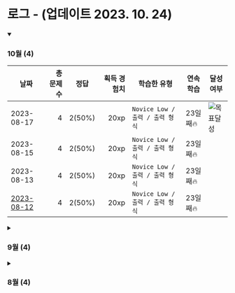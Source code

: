 # 로그 - (업데이트 2023. 10. 24)

<details open>
  <summary><h3>10월 (4)</h3></summary>
    
  |날짜|총 문제수|정답|획득 경험치|학습한 유형|연속 학습|달성여부|
  |---|---:|---|---:|---|---|---|
  |2023-08-17|4|2(50%)|20xp|`Novice Low / 출력 / 출력 형식`|23일째🔥|![목표달성][goal]|
  |2023-08-15|4|2(50%)|20xp|`Novice Low / 출력 / 출력 형식`|23일째🔥||
  |2023-08-13|4|2(50%)|20xp|`Novice Low / 출력 / 출력 형식`|23일째🔥||
  |[2023-08-12](https://github.com/chaht01/codetree-TILs/blob/main/231012/README.md)|4|2(50%)|20xp|`Novice Low / 출력 / 출력 형식`|23일째🔥||
</details>

<details>
  <summary><h3>9월 (4)</h3></summary>
    
  |날짜|총 문제수|정답|획득 경험치|학습한 유형|연속 학습|달성여부|
  |---|---:|---|---:|---|---|---|
  |2023-08-17|4|2(50%)|20xp|`Novice Low / 출력 / 출력 형식`|23일째🔥|![목표달성][goal]|
  |2023-08-15|4|2(50%)|20xp|`Novice Low / 출력 / 출력 형식`|23일째🔥||
  |2023-08-13|4|2(50%)|20xp|`Novice Low / 출력 / 출력 형식`|23일째🔥||
  |[2023-08-12](https://github.com/chaht01/codetree-TILs/blob/main/231012/README.md)|4|2(50%)|20xp|`Novice Low / 출력 / 출력 형식`|23일째🔥||
</details>

<details>
  <summary><h3>8월 (4)</h3></summary>
  
  |날짜|총 문제수|정답|획득 경험치|학습한 유형|연속 학습|달성여부|
  |---|---:|---|---:|---|---|---|
  |2023-08-17|4|2(50%)|20xp|`Novice Low / 출력 / 출력 형식`|23일째🔥|![목표달성][goal]|
  |2023-08-15|4|2(50%)|20xp|`Novice Low / 출력 / 출력 형식`|23일째🔥||
  |2023-08-13|4|2(50%)|20xp|`Novice Low / 출력 / 출력 형식`|23일째🔥||
  |[2023-08-12](https://github.com/chaht01/codetree-TILs/blob/main/231012/README.md)|4|2(50%)|20xp|`Novice Low / 출력 / 출력 형식`|23일째🔥||
</details>




[b5]: https://img.shields.io/badge/Bronze_5-%235D3E31.svg
[b4]: https://img.shields.io/badge/Bronze_4-%235D3E31.svg
[b3]: https://img.shields.io/badge/Bronze_3-%235D3E31.svg
[b2]: https://img.shields.io/badge/Bronze_2-%235D3E31.svg
[b1]: https://img.shields.io/badge/Bronze_1-%235D3E31.svg
[s5]: https://img.shields.io/badge/Silver_5-%23394960.svg
[s4]: https://img.shields.io/badge/Silver_4-%23394960.svg
[s3]: https://img.shields.io/badge/Silver_3-%23394960.svg
[s2]: https://img.shields.io/badge/Silver_2-%23394960.svg
[s1]: https://img.shields.io/badge/Silver_1-%23394960.svg
[g5]: https://img.shields.io/badge/Gold_5-%23FFC433.svg
[g4]: https://img.shields.io/badge/Gold_4-%23FFC433.svg
[g3]: https://img.shields.io/badge/Gold_3-%23FFC433.svg
[g2]: https://img.shields.io/badge/Gold_2-%23FFC433.svg
[g1]: https://img.shields.io/badge/Gold_1-%23FFC433.svg
[p5]: https://img.shields.io/badge/Platinum_5-%2376DDD8.svg
[p4]: https://img.shields.io/badge/Platinum_4-%2376DDD8.svg
[p3]: https://img.shields.io/badge/Platinum_3-%2376DDD8.svg
[p2]: https://img.shields.io/badge/Platinum_2-%2376DDD8.svg
[p1]: https://img.shields.io/badge/Platinum_1-%2376DDD8.svg
[passed]: https://img.shields.io/badge/Passed-%23009D27.svg
[failed]: https://img.shields.io/badge/Failed-%23D24D57.svg
[easy]: https://img.shields.io/badge/쉬움-%235cb85c.svg?for-the-badge
[medium]: https://img.shields.io/badge/보통-%23FFC433.svg?for-the-badge
[hard]: https://img.shields.io/badge/어려움-%23D24D57.svg?for-the-badge
[goal]: https://img.shields.io/badge/목표달성-8A2BE2
